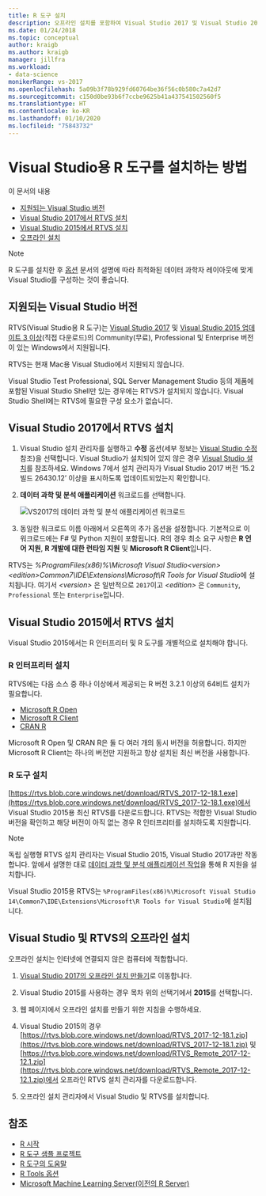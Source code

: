 ```yaml
---
title: R 도구 설치
description: 오프라인 설치를 포함하여 Visual Studio 2017 및 Visual Studio 2015에서 R 도구를 설치하는 방법입니다.
ms.date: 01/24/2018
ms.topic: conceptual
author: kraigb
ms.author: kraigb
manager: jillfra
ms.workload:
- data-science
monikerRange: vs-2017
ms.openlocfilehash: 5a09b3f78b929fd60764be36f56c0b580c7a42d7
ms.sourcegitcommit: c150d0be93b6f7ccbe9625b41a437541502560f5
ms.translationtype: HT
ms.contentlocale: ko-KR
ms.lasthandoff: 01/10/2020
ms.locfileid: "75843732"
---
```

# <a name="how-to-install-r-tools-for-visual-studio"></a>Visual Studio용 R 도구를 설치하는 방법

이 문서의 내용

- [지원되는 Visual Studio 버전](#supported-versions-of-visual-studio)
- [Visual Studio 2017에서 RTVS 설치](#install-rtvs-in-visual-studio-2017)
- [Visual Studio 2015에서 RTVS 설치](#install-rtvs-in-visual-studio-2015)
- [오프라인 설치](#offline-installation-of-visual-studio-and-rtvs)

> [!Note]
> R 도구를 설치한 후 [옵션](options-for-r-tools-in-visual-studio.md) 문서의 설명에 따라 최적화된 데이터 과학자 레이아웃에 맞게 Visual Studio를 구성하는 것이 좋습니다.

## <a name="supported-versions-of-visual-studio"></a>지원되는 Visual Studio 버전

RTVS(Visual Studio용 R 도구)는 [Visual Studio 2017](https://visualstudio.microsoft.com/vs/older-downloads/?utm_medium=microsoft&utm_source=docs.microsoft.com&utm_campaign=vs+2017+download) 및 [Visual Studio 2015 업데이트 3 이상](http://htmlpreview.github.io/?https://github.com/lixzhang/R-MRO-MRS/blob/master/Introduction_to_MRO_and_MRS.html)(직접 다운로드)의 Community(무료), Professional 및 Enterprise 버전이 있는 Windows에서 지원됩니다.

RTVS는 현재 Mac용 Visual Studio에서 지원되지 않습니다.

Visual Studio Test Professional, SQL Server Management Studio 등의 제품에 포함된 Visual Studio Shell만 있는 경우에는 RTVS가 설치되지 않습니다. Visual Studio Shell에는 RTVS에 필요한 구성 요소가 없습니다.

## <a name="install-rtvs-in-visual-studio-2017"></a>Visual Studio 2017에서 RTVS 설치

1. Visual Studio 설치 관리자를 실행하고 **수정** 옵션(세부 정보는 [Visual Studio 수정](../install/modify-visual-studio.md) 참조)을 선택합니다. Visual Studio가 설치되어 있지 않은 경우 [ Visual Studio 설치](../install/install-visual-studio.md)를 참조하세요. Windows 7에서 설치 관리자가 Visual Studio 2017 버전 ‘15.2 빌드 26430.12’ 이상을 표시하도록 업데이트되었는지 확인합니다. 

1. **데이터 과학 및 분석 애플리케이션** 워크로드를 선택합니다.

    ![VS2017의 데이터 과학 및 분석 애플리케이션 워크로드](media/installation-data-science-workload.png)

1. 동일한 워크로드 이름 아래에서 오른쪽의 추가 옵션을 설정합니다. 기본적으로 이 워크로드에는 F# 및 Python 지원이 포함됩니다. R의 경우 최소 요구 사항은 **R 언어 지원**, **R 개발에 대한 런타임 지원** 및 **Microsoft R Client**입니다.

RTVS는 *%ProgramFiles(x86)%\Microsoft Visual Studio\<version>\<edition>Common7\IDE\Extensions\Microsoft\R Tools for Visual Studio*에 설치됩니다. 여기서 *\<version>* 은 일반적으로 `2017`이고 *\<edition>* 은 `Community`, `Professional` 또는 `Enterprise`입니다.

## <a name="install-rtvs-in-visual-studio-2015"></a>Visual Studio 2015에서 RTVS 설치

Visual Studio 2015에서는 R 인터프리터 및 R 도구를 개별적으로 설치해야 합니다.

### <a name="install-an-r-interpreter"></a>R 인터프리터 설치

RTVS에는 다음 소스 중 하나 이상에서 제공되는 R 버전 3.2.1 이상의 64비트 설치가 필요합니다.

- [Microsoft R Open](https://mran.microsoft.com/download/)
- [Microsoft R Client](/machine-learning-server/r-client/what-is-microsoft-r-client)
- [CRAN R](https://cran.r-project.org/bin/windows/base/)

Microsoft R Open 및 CRAN R은 둘 다 여러 개의 동시 버전을 허용합니다. 하지만 Microsoft R Client는 하나의 버전만 지원하고 항상 설치된 최신 버전을 사용합니다.

### <a name="install-the-r-tools"></a>R 도구 설치

[https://rtvs.blob.core.windows.net/download/RTVS_2017-12-18.1.exe](https://rtvs.blob.core.windows.net/download/RTVS_2017-12-18.1.exe)에서 Visual Studio 2015용 최신 RTVS를 다운로드합니다. RTVS는 적합한 Visual Studio 버전을 확인하고 해당 버전이 아직 없는 경우 R 인터프리터를 설치하도록 지원합니다.

> [!Note]
> 독립 실행형 RTVS 설치 관리자는 Visual Studio 2015, Visual Studio 2017과만 작동합니다. 앞에서 설명한 대로 [데이터 과학 및 분석 애플리케이션 작업](#install-rtvs-in-visual-studio-2017)을 통해 R 지원을 설치합니다.

Visual Studio 2015용 RTVS는 `%ProgramFiles(x86)%\Microsoft Visual Studio 14\Common7\IDE\Extensions\Microsoft\R Tools for Visual Studio`에 설치됩니다.

## <a name="offline-installation-of-visual-studio-and-rtvs"></a>Visual Studio 및 RTVS의 오프라인 설치

오프라인 설치는 인터넷에 연결되지 않은 컴퓨터에 적합합니다.

1. [Visual Studio 2017의 오프라인 설치 만들기](../install/create-an-offline-installation-of-visual-studio.md)로 이동합니다.

1. Visual Studio 2015를 사용하는 경우 목차 위의 선택기에서 **2015**를 선택합니다.

1. 웹 페이지에서 오프라인 설치를 만들기 위한 지침을 수행하세요.

1. Visual Studio 2015의 경우 [https://rtvs.blob.core.windows.net/download/RTVS_2017-12-18.1.zip](https://rtvs.blob.core.windows.net/download/RTVS_2017-12-18.1.zip) 및 [https://rtvs.blob.core.windows.net/download/RTVS_Remote_2017-12-12.1.zip](https://rtvs.blob.core.windows.net/download/RTVS_Remote_2017-12-12.1.zip)에서 오프라인 RTVS 설치 관리자를 다운로드합니다.

1. 오프라인 설치 관리자에서 Visual Studio 및 RTVS를 설치합니다.

## <a name="see-also"></a>참조

- [R 시작](getting-started-with-r.md)
- [R 도구 샘플 프로젝트](getting-started-samples.md)
- [R 도구의 도움말](getting-started-help.md)
- [R Tools 옵션](options-for-r-tools-in-visual-studio.md)
- [Microsoft Machine Learning Server(이전의 R Server)](/machine-learning-server/)

